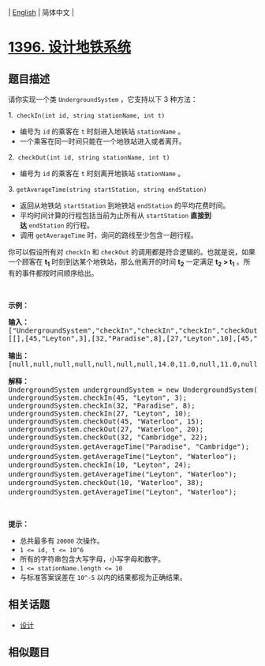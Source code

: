 
| [English](README_EN.md) | 简体中文 |

# [1396. 设计地铁系统](https://leetcode-cn.com/problems/design-underground-system/)

## 题目描述

<p>请你实现一个类&nbsp;<code>UndergroundSystem</code>&nbsp;，它支持以下 3 种方法：</p>

<p>1.<code>&nbsp;checkIn(int id, string stationName, int t)</code></p>

<ul>
	<li>编号为&nbsp;<code>id</code>&nbsp;的乘客在 <code>t</code>&nbsp;时刻进入地铁站&nbsp;<code>stationName</code>&nbsp;。</li>
	<li>一个乘客在同一时间只能在一个地铁站进入或者离开。</li>
</ul>

<p>2.<code>&nbsp;checkOut(int id, string stationName, int t)</code></p>

<ul>
	<li>编号为&nbsp;<code>id</code>&nbsp;的乘客在 <code>t</code>&nbsp;时刻离开地铁站 <code>stationName</code>&nbsp;。</li>
</ul>

<p>3.&nbsp;<code>getAverageTime(string startStation, string endStation)</code>&nbsp;</p>

<ul>
	<li>返回从地铁站&nbsp;<code>startStation</code>&nbsp;到地铁站&nbsp;<code>endStation</code>&nbsp;的平均花费时间。</li>
	<li>平均时间计算的行程包括当前为止所有从&nbsp;<code>startStation</code>&nbsp;<strong>直接到达</strong>&nbsp;<code>endStation</code>&nbsp;的行程。</li>
	<li>调用&nbsp;<code>getAverageTime</code>&nbsp;时，询问的路线至少包含一趟行程。</li>
</ul>

<p>你可以假设所有对&nbsp;<code>checkIn</code>&nbsp;和&nbsp;<code>checkOut</code>&nbsp;的调用都是符合逻辑的。也就是说，如果一个顾客在 <strong>t<sub>1</sub></strong>&nbsp;时刻到达某个地铁站，那么他离开的时间&nbsp;<strong>t<sub>2</sub></strong>&nbsp;一定满足&nbsp;<strong>t<sub>2</sub> &gt; t<sub>1</sub></strong>&nbsp;。所有的事件都按时间顺序给出。</p>

<p>&nbsp;</p>

<p><strong>示例：</strong></p>

<pre><strong>输入：</strong>
[&quot;UndergroundSystem&quot;,&quot;checkIn&quot;,&quot;checkIn&quot;,&quot;checkIn&quot;,&quot;checkOut&quot;,&quot;checkOut&quot;,&quot;checkOut&quot;,&quot;getAverageTime&quot;,&quot;getAverageTime&quot;,&quot;checkIn&quot;,&quot;getAverageTime&quot;,&quot;checkOut&quot;,&quot;getAverageTime&quot;]
[[],[45,&quot;Leyton&quot;,3],[32,&quot;Paradise&quot;,8],[27,&quot;Leyton&quot;,10],[45,&quot;Waterloo&quot;,15],[27,&quot;Waterloo&quot;,20],[32,&quot;Cambridge&quot;,22],[&quot;Paradise&quot;,&quot;Cambridge&quot;],[&quot;Leyton&quot;,&quot;Waterloo&quot;],[10,&quot;Leyton&quot;,24],[&quot;Leyton&quot;,&quot;Waterloo&quot;],[10,&quot;Waterloo&quot;,38],[&quot;Leyton&quot;,&quot;Waterloo&quot;]]

<strong>输出：</strong>
[null,null,null,null,null,null,null,14.0,11.0,null,11.0,null,12.0]

<strong>解释：</strong>
UndergroundSystem undergroundSystem = new UndergroundSystem();
undergroundSystem.checkIn(45, &quot;Leyton&quot;, 3);
undergroundSystem.checkIn(32, &quot;Paradise&quot;, 8);
undergroundSystem.checkIn(27, &quot;Leyton&quot;, 10);
undergroundSystem.checkOut(45, &quot;Waterloo&quot;, 15);
undergroundSystem.checkOut(27, &quot;Waterloo&quot;, 20);
undergroundSystem.checkOut(32, &quot;Cambridge&quot;, 22);
undergroundSystem.getAverageTime(&quot;Paradise&quot;, &quot;Cambridge&quot;);       // 返回 14.0。从 &quot;Paradise&quot;（时刻 8）到 &quot;Cambridge&quot;(时刻 22)的行程只有一趟
undergroundSystem.getAverageTime(&quot;Leyton&quot;, &quot;Waterloo&quot;);          // 返回 11.0。总共有 2 躺从 &quot;Leyton&quot; 到 &quot;Waterloo&quot; 的行程，编号为 id=45 的乘客出发于 time=3 到达于 time=15，编号为 id=27 的乘客于 time=10 出发于 time=20 到达。所以平均时间为 ( (15-3) + (20-10) ) / 2 = 11.0
undergroundSystem.checkIn(10, &quot;Leyton&quot;, 24);
undergroundSystem.getAverageTime(&quot;Leyton&quot;, &quot;Waterloo&quot;);          // 返回 11.0
undergroundSystem.checkOut(10, &quot;Waterloo&quot;, 38);
undergroundSystem.getAverageTime(&quot;Leyton&quot;, &quot;Waterloo&quot;);          // 返回 12.0</pre>

<p>&nbsp;</p>

<p><strong>提示：</strong></p>

<ul>
	<li>总共最多有&nbsp;<code>20000</code>&nbsp;次操作。</li>
	<li><code>1 &lt;= id, t &lt;= 10^6</code></li>
	<li>所有的字符串包含大写字母，小写字母和数字。</li>
	<li><code>1 &lt;=&nbsp;stationName.length &lt;= 10</code></li>
	<li>与标准答案误差在&nbsp;<code>10^-5</code>&nbsp;以内的结果都视为正确结果。</li>
</ul>


## 相关话题

- [设计](https://leetcode-cn.com/tag/design)

## 相似题目


